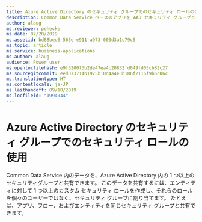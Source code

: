 ```yaml
---
title: Azure Active Directory のセキュリティ グループでのセキュリティ ロールの使用
description: Common Data Service ベースのアプリを AAD セキュリティ グループと共有する
author: alaug
ms.reviewer: pehecke
ms.date: 07/20/2019
ms.assetid: bd88bed6-565e-e911-a973-000d3a1c79c5
ms.topic: article
ms.service: business-applications
ms.author: alaug
audience: Power user
ms.openlocfilehash: e9f5200f3b2de47ea4c20832fd049fd05cb82c27
ms.sourcegitcommit: eed373714b1975b10d4a4e3b186f2116f9b6c06c
ms.translationtype: HT
ms.contentlocale: ja-JP
ms.lasthandoff: 09/10/2019
ms.locfileid: "1994044"
---
```

# <a name="using-security-roles-with-security-groups-in-azure-active-directory"></a>Azure Active Directory のセキュリティ グループでのセキュリティ ロールの使用



Common Data Service 内のデータを、Azure Active Directory 内の 1 つ以上のセキュリティグループと共有できます。 このデータを共有するには、エンティティに対して 1 つ以上のカスタム セキュリティ ロールを作成し、それらのロールを個々のユーザーではなく、セキュリティ グループに割り当てます。 たとえば、アプリ、フロー、およびエンティティを同じセキュリティ グループと共有できます。
